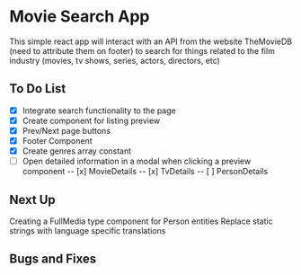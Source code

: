 # Movie Search App

This simple react app will interact with an API from the website TheMovieDB (need to attribute them on footer) to search for things related to the film industry (movies, tv shows, series, actors, directors, etc)



## To Do List

- [X] Integrate search functionality to the page
- [X] Create component for listing preview
- [X] Prev/Next page buttons
- [x] Footer Component
- [X] Create genres array constant
- [ ] Open detailed information in a modal when clicking a preview component
-- [x] MovieDetails
-- [x] TvDetails
-- [ ] PersonDetails

## Next Up
Creating a FullMedia type component for Person entities
Replace static strings with language specific translations

## Bugs and Fixes

